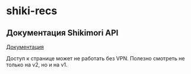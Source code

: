 # shiki-recs

## Документация Shikimori API

[Документация](https://shikimori.me/api/doc)

Доступ к странице может не работать без VPN.
Полезно смотреть не только на v2, но и на v1. 
